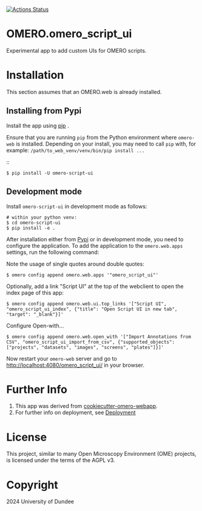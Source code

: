 
[![Actions Status](https://github.com/will-moore/omero-script-ui/workflows/OMERO/badge.svg)](https://github.com/will-moore/omero-script-ui/actions)


OMERO.omero_script_ui
==================================

Experimental app to add custom UIs for OMERO scripts.

Installation
============

This section assumes that an OMERO.web is already installed.

Installing from Pypi
--------------------

Install the app using [pip](<https://pip.pypa.io/en/stable/>) .

Ensure that you are running ``pip`` from the Python environment
where ``omero-web`` is installed. Depending on your install, you may need to
call ``pip`` with, for example: ``/path/to_web_venv/venv/bin/pip install ...``

::

    $ pip install -U omero-script-ui


Development mode
----------------

Install `omero-script-ui` in development mode as follows:

    # within your python venv:
    $ cd omero-script-ui
    $ pip install -e .

After installation either from [Pypi](https://pypi.org/) or in development mode, you need to configure the application.
To add the application to the `omero.web.apps` settings, run the following command:

Note the usage of single quotes around double quotes:

    $ omero config append omero.web.apps '"omero_script_ui"'

Optionally, add a link "Script UI" at the top of the webclient to
open the index page of this app:

    $ omero config append omero.web.ui.top_links '["Script UI", "omero_script_ui_index", {"title": "Open Script UI in new tab", "target": "_blank"}]'


Configure Open-with...

    $ omero config append omero.web.open_with '["Import Annotations from CSV", "omero_script_ui_import_from_csv", {"supported_objects": ["projects", "datasets", "images", "screens", "plates"]}]'


Now restart your `omero-web` server and go to
<http://localhost:4080/omero_script_ui/> in your browser.


Further Info
============

1. This app was derived from [cookiecutter-omero-webapp](https://github.com/ome/cookiecutter-omero-webapp).
2. For further info on deployment, see [Deployment](https://docs.openmicroscopy.org/latest/omero/developers/Web/Deployment.html)


License
=======

This project, similar to many Open Microscopy Environment (OME) projects, is
licensed under the terms of the AGPL v3.


Copyright
=========

2024 University of Dundee

